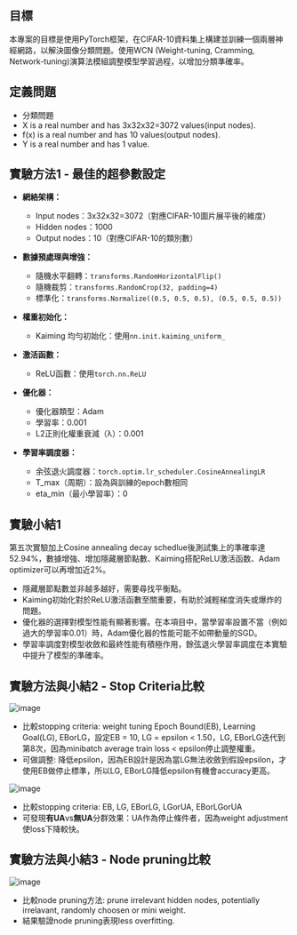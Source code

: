 ## 目標
本專案的目標是使用PyTorch框架，在CIFAR-10資料集上構建並訓練一個兩層神經網路，以解決圖像分類問題。使用WCN (Weight-tuning, Cramming, Network-tuning)演算法模組調整模型學習過程，以增加分類準確率。

## 定義問題
  - 分類問題
  - X is a real number and has 3x32x32=3072 values(input nodes).
  - f(x) is a real number and has 10 values(output nodes).
  - Y is a real number and has 1 value.
## 實驗方法1 - 最佳的超參數設定
- **網絡架構：**
  - Input nodes：3x32x32=3072（對應CIFAR-10圖片展平後的維度）
  - Hidden nodes：1000
  - Output nodes：10（對應CIFAR-10的類別數）

- **數據預處理與增強：**
  - 隨機水平翻轉：`transforms.RandomHorizontalFlip()`
  - 隨機裁剪：`transforms.RandomCrop(32, padding=4)`
  - 標準化：`transforms.Normalize((0.5, 0.5, 0.5), (0.5, 0.5, 0.5))`

- **權重初始化：**
  - Kaiming 均勻初始化：使用`nn.init.kaiming_uniform_`

- **激活函數：**
  - ReLU函數：使用`torch.nn.ReLU`

- **優化器：**
  - 優化器類型：Adam
  - 學習率：0.001
  - L2正則化權重衰減（λ）：0.001

- **學習率調度器：**
  - 余弦退火調度器：`torch.optim.lr_scheduler.CosineAnnealingLR`
  - T_max（周期）：設為與訓練的epoch數相同
  - eta_min（最小學習率）：0


## 實驗小結1
第五次實驗加上Cosine annealing decay schedlue後測試集上的準確率達52.94%，數據增強、增加隱藏層節點數、Kaiming搭配ReLU激活函数、Adam optimizer可以再增加近2%。
- 隱藏層節點數並非越多越好，需要尋找平衡點。
- Kaiming初始化對於ReLU激活函數至關重要，有助於減輕梯度消失或爆炸的問題。
- 優化器的選擇對模型性能有顯著影響。在本項目中，當學習率設置不當（例如過大的學習率0.01）時，Adam優化器的性能可能不如帶動量的SGD。
- 學習率調度對模型收斂和最終性能有積極作用，餘弦退火學習率調度在本實驗中提升了模型的準確率。

## 實驗方法與小結2 - Stop Criteria比較
![image](https://github.com/AngelaHsu02/Algorithm-2-Layer-Neural-Network/assets/128824007/f8e23e6a-355d-4a20-8142-5371c1d53f6f)
- 比較stopping criteria: weight tuning Epoch Bound(EB), Learning Goal(LG), EBorLG，設定EB = 10, LG = epsilon < 1.50，LG, EBorLG迭代到第8次，因為minibatch average train loss < epsilon停止調整權重。
- 可做調整: 降低epsilon，因為EB設計是因為當LG無法收斂到假設epsilon，才使用EB做停止標準，所以LG, EBorLG降低epsilon有機會accuracy更高。

![image](https://github.com/AngelaHsu02/Algorithm-2-Layer-Neural-Network/assets/128824007/93956222-56c3-43ac-9386-d0064e5af30a)
- 比較stopping criteria: EB, LG, EBorLG, LGorUA, EBorLGorUA
- 可發現**有UA**vs**無UA**分群效果：UA作為停止條件者，因為weight adjustment使loss下降較快。

## 實驗方法與小結3 - Node pruning比較 
![image](https://github.com/AngelaHsu02/Algorithm-2-Layer-Neural-Network/assets/128824007/0f0c8fc9-4cfd-4b31-b606-7a5e7b04de10)
- 比較node pruning方法: prune irrelevant hidden nodes, potentially irrelavant, randomly choosen or mini weight.
- 結果驗證node pruning表現less overfitting.



